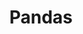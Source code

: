 ---
layout: root-directory
title: Pandas
permalink: /blog/coding/python/frameworks/ml-dl-ds/pandas/

enumerate_grand_children: true
---